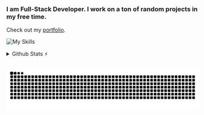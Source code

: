 ### I am Full-Stack Developer. I work on a ton of random projects in my free time.
Check out my [portfolio](https://vickytajpuriya.com).

![My Skills](https://skillicons.dev/icons?i=c,js,ts,python,react,nextjs,django,prisma,redis,docker)

<details>
  <summary>Github Stats ⚡</summary>
  
  <a href="#">![Github stats](https://github-readme-stats.vercel.app/api?username=admin12121&theme=discord_old_blurple&count_private=true&hide_border=true&line_height=20&rank_icon=github)</a>
</details>

###
<img src="https://raw.githubusercontent.com/Admin12121/Admin12121/output/snake.svg" alt="Snake animation" />

